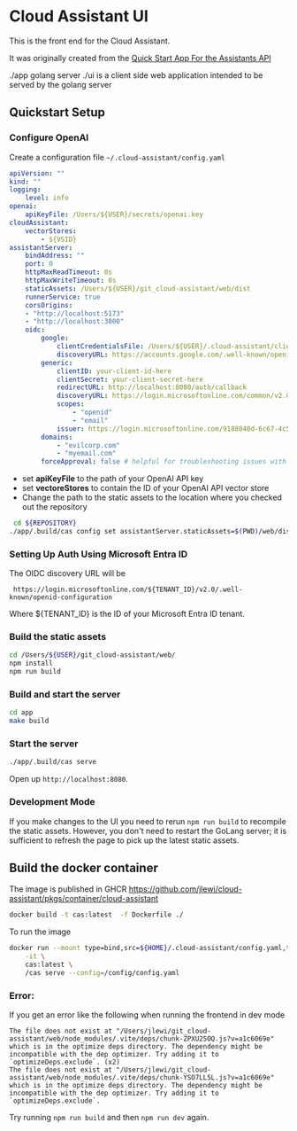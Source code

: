 # Cloud Assistant UI

This is the front end for the Cloud Assistant.

It was originally created from the [Quick Start App For the Assistants API](https://github.com/openai/openai-assistants-quickstart.git)

./app golang server
./ui is a client side web application intended to be served by the golang server

## Quickstart Setup

### Configure OpenAI

Create a configuration file `~/.cloud-assistant/config.yaml`

```yaml
apiVersion: ""
kind: ""
logging:
    level: info
openai:
    apiKeyFile: /Users/${USER}/secrets/openai.key
cloudAssistant:
    vectorStores:
        - ${VSID}
assistantServer:
    bindAddress: ""
    port: 0
    httpMaxReadTimeout: 0s
    httpMaxWriteTimeout: 0s
    staticAssets: /Users/${USER}/git_cloud-assistant/web/dist
    runnerService: true
    corsOrigins:
    - "http://localhost:5173"
    - "http://localhost:3000"
    oidc:
        google:
            clientCredentialsFile: /Users/${USER}/.cloud-assistant/client_credentials.json
            discoveryURL: https://accounts.google.com/.well-known/openid-configuration
        generic:
            clientID: your-client-id-here
            clientSecret: your-client-secret-here
            redirectURL: http://localhost:8080/auth/callback
            discoveryURL: https://login.microsoftonline.com/common/v2.0/.well-known/openid-configuration
            scopes:
                - "openid"
                - "email"
            issuer: https://login.microsoftonline.com/9188040d-6c67-4c5b-b112-36a304b66dad/v2.0 # TODO: change this to your own tenant ID
        domains:
            - "evilcorp.com"
            - "myemail.com"
        forceApproval: false # helpful for troubleshooting issues with OIDC
```

* set **apiKeyFile** to the path of your OpenAI API key
* set **vectoreStores** to contain the ID of your OpenAI API vector store
* Change the path to the static assets to the location where you checked out the repository

```sh
 cd ${REPOSITORY}
./app/.build/cas config set assistantServer.staticAssets=$(PWD)/web/dist
```

### Setting Up Auth Using Microsoft Entra ID

The OIDC discovery URL will be

```
 https://login.microsoftonline.com/${TENANT_ID}/v2.0/.well-known/openid-configuration
```

Where ${TENANT_ID} is the ID of your Microsoft Entra ID tenant.

### Build the static assets

```sh
cd /Users/${USER}/git_cloud-assistant/web/
npm install
npm run build
```

### Build and start the server

```bash
cd app
make build
```

### Start the server

```bash {"name":"serve"}
./app/.build/cas serve
```

Open up `http://localhost:8080`.

### Development Mode

If you make changes to the UI you need to rerun `npm run build` to recompile the static assets.
However, you don't need to restart the GoLang server; it is sufficient to refresh the page to pick up the
latest static assets.

## Build the docker container

The image is published in GHCR https://github.com/jlewi/cloud-assistant/pkgs/container/cloud-assistant

```bash {"terminalRows":"21"}
docker build -t cas:latest  -f Dockerfile ./
```

To run the image

```bash
docker run --mount type=bind,src=${HOME}/.cloud-assistant/config.yaml,target=/config/config.yaml \
    -it \
    cas:latest \
    /cas serve --config=/config/config.yaml

```

### Error:

If you get an error like the following when running the frontend in dev mode

```plaintext
The file does not exist at "/Users/jlewi/git_cloud-assistant/web/node_modules/.vite/deps/chunk-ZPXU25OQ.js?v=a1c6069e" which is in the optimize deps directory. The dependency might be incompatible with the dep optimizer. Try adding it to `optimizeDeps.exclude`. (x2)
The file does not exist at "/Users/jlewi/git_cloud-assistant/web/node_modules/.vite/deps/chunk-YSO7LL5L.js?v=a1c6069e" which is in the optimize deps directory. The dependency might be incompatible with the dep optimizer. Try adding it to `optimizeDeps.exclude`.
```

Try running `npm run build` and then `npm run dev` again.
